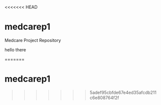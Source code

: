 <<<<<<< HEAD
# medcarep1
Medcare Project Repository

hello there

=======
# medcarep1
>>>>>>> 5adef95cbfde67e4ed35afcdb211c6e808764f2f
